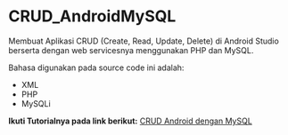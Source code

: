 # CRUD_AndroidMySQL
Membuat Aplikasi CRUD (Create, Read, Update, Delete) di Android Studio berserta dengan web servicesnya menggunakan PHP dan MySQL.

Bahasa digunakan pada source code ini adalah:
- XML
- PHP
- MySQLi



**Ikuti Tutorialnya pada link berikut:** [CRUD Android dengan MySQL](http://www.kodingindonesia.com/belajar-membuat-aplikasi-crud-android-menggunakan-database-mysql/)